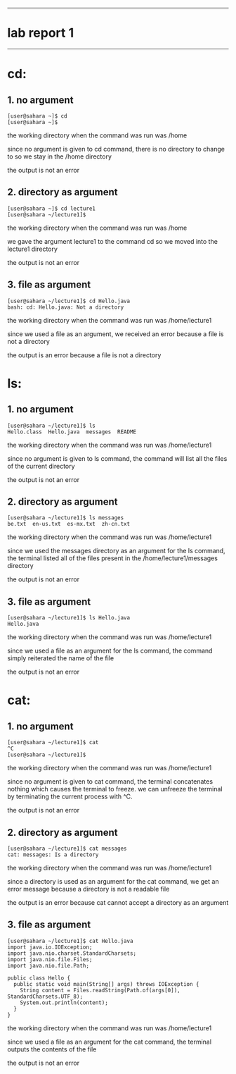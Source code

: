 ---------------
# lab report 1
---------------


# cd: 
## 1.  no argument
```
[user@sahara ~]$ cd
[user@sahara ~]$
```
the working directory when the command was run was /home

since no argument is given to cd command, there is no directory to change to so we stay in the /home directory

the output is not an error 

## 2.  directory as argument
```
[user@sahara ~]$ cd lecture1
[user@sahara ~/lecture1]$ 
```
the working directory when the command was run was /home

we gave the argument lecture1 to the command cd so we moved into the lecture1 directory

the output is not an error 

## 3.  file as argument
```
[user@sahara ~/lecture1]$ cd Hello.java
bash: cd: Hello.java: Not a directory
```
the working directory when the command was run was /home/lecture1

since we used a file as an argument, we received an error because a file is not a directory

the output is an error because a file is not a directory 


# ls: 
## 1.  no argument
```
[user@sahara ~/lecture1]$ ls
Hello.class  Hello.java  messages  README
```
the working directory when the command was run was /home/lecture1

since no argument is given to ls command, the command will list all the files of the current directory

the output is not an error 

## 2.  directory as argument
```
[user@sahara ~/lecture1]$ ls messages
be.txt  en-us.txt  es-mx.txt  zh-cn.txt
```
the working directory when the command was run was /home/lecture1

since we used the messages directory as an argument for the ls command, the terminal listed all of the files present in the /home/lecture1/messages directory

the output is not an error 

## 3.  file as argument
```
[user@sahara ~/lecture1]$ ls Hello.java
Hello.java
```
the working directory when the command was run was /home/lecture1

since we used a file as an argument for the ls command, the command simply reiterated the name of the file

the output is not an error 


# cat: 
## 1.  no argument
```
[user@sahara ~/lecture1]$ cat
^C
[user@sahara ~/lecture1]$
```
the working directory when the command was run was /home/lecture1

since no argument is given to cat command, the terminal concatenates nothing which causes the terminal to freeze. we can unfreeze the terminal by terminating the current process with ^C. 

the output is not an error

## 2.  directory as argument
```
[user@sahara ~/lecture1]$ cat messages
cat: messages: Is a directory
```
the working directory when the command was run was /home/lecture1

since a directory is used as an argument for the cat command, we get an error message because a directory is not a readable file

the output is an error because cat cannot accept a directory as an argument 

## 3.  file as argument
```
[user@sahara ~/lecture1]$ cat Hello.java
import java.io.IOException;
import java.nio.charset.StandardCharsets;
import java.nio.file.Files;
import java.nio.file.Path;

public class Hello {
  public static void main(String[] args) throws IOException {
    String content = Files.readString(Path.of(args[0]), StandardCharsets.UTF_8);    
    System.out.println(content);
  }
}
```
the working directory when the command was run was /home/lecture1

since we used a file as an argument for the cat command, the terminal outputs the contents of the file

the output is not an error 
  
